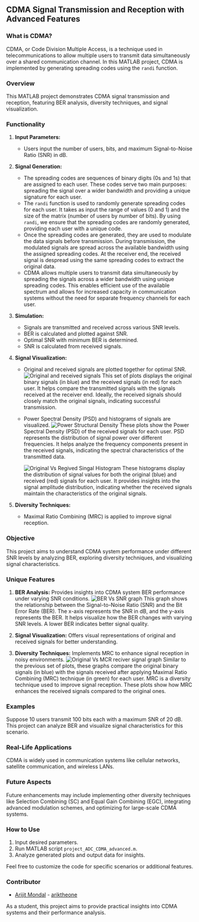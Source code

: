 ## CDMA Signal Transmission and Reception with Advanced Features

### What is CDMA?
CDMA, or Code Division Multiple Access, is a technique used in telecommunications to allow multiple users to transmit data simultaneously over a shared communication channel. In this MATLAB project, CDMA is implemented by generating spreading codes using the `randi` function.

### Overview
This MATLAB project demonstrates CDMA signal transmission and reception, featuring BER analysis, diversity techniques, and signal visualization.

### Functionality
1. **Input Parameters:**
   - Users input the number of users, bits, and maximum Signal-to-Noise Ratio (SNR) in dB.

2. **Signal Generation:**
   - The spreading codes are sequences of binary digits (0s and 1s) that are assigned to each user. These codes serve two main purposes: spreading the signal over a wider bandwidth and providing a unique signature for each user.
   - The `randi` function is used to randomly generate spreading codes for each user. It takes as input the range of values (0 and 1) and the size of the matrix (number of users by number of bits). By using `randi`, we ensure that the spreading codes are randomly generated, providing each user with a unique code.
   - Once the spreading codes are generated, they are used to modulate the data signals before transmission. During transmission, the modulated signals are spread across the available bandwidth using the assigned spreading codes. At the receiver end, the received signal is despread using the same spreading codes to extract the original data.
   - CDMA allows multiple users to transmit data simultaneously by spreading the signals across a wider bandwidth using unique spreading codes. This enables efficient use of the available spectrum and allows for increased capacity in communication systems without the need for separate frequency channels for each user.

3. **Simulation:**
   - Signals are transmitted and received across various SNR levels.
   - BER is calculated and plotted against SNR.
   - Optimal SNR with minimum BER is determined.
   - SNR is calculated from received signals.

4. **Signal Visualization:**
   - Original and received signals are plotted together for optimal SNR.
     ![Original and received signals](/CDMA_output_images/Figure_2.png)
     This set of plots displays the original binary signals (in blue) and the received signals (in red) for each user. It helps compare the transmitted signals with the signals received at the receiver end. Ideally, the received signals should closely match the original signals, indicating successful transmission.
     
   - Power Spectral Density (PSD) and histograms of signals are visualized.
     ![Power Structural Density](CDMA_output_images/Figure_3.png)
     These plots show the Power Spectral Density (PSD) of the received signals for each user. PSD represents the distribution of signal power over different frequencies. It helps analyze the frequency components present in the received signals, indicating the spectral characteristics of the transmitted data.
     
     ![Original Vs Regived Singal Histogram](CDMA_output_images/Figure_4.png)
     These histograms display the distribution of signal values for both the original (blue) and received (red) signals for each user. It provides insights into the signal amplitude distribution, indicating whether the received signals maintain the characteristics of the original signals.

5. **Diversity Techniques:**
   - Maximal Ratio Combining (MRC) is applied to improve signal reception.

### Objective
This project aims to understand CDMA system performance under different SNR levels by analyzing BER, exploring diversity techniques, and visualizing signal characteristics.

### Unique Features
1. **BER Analysis:** Provides insights into CDMA system BER performance under varying SNR conditions.
   ![BER Vs SNR graph](/CDMA_output_images/Figure_1.png)
   This graph shows the relationship between the Signal-to-Noise Ratio (SNR) and the Bit Error Rate (BER). The x-axis represents the SNR in dB, and the y-axis represents the BER. It helps visualize how the BER changes with varying SNR levels. A lower BER indicates better signal quality.
   
3. **Signal Visualization:** Offers visual representations of original and received signals for better understanding.

4. **Diversity Techniques:** Implements MRC to enhance signal reception in noisy environments.
   ![Original Vs MCR reciver signal graph](/CDMA_output_images/Figure_5.png)
   Similar to the previous set of plots, these graphs compare the original binary signals (in blue) with the signals received after applying Maximal Ratio Combining (MRC) technique (in green) for each user. MRC is a diversity technique used to improve signal reception. These plots show how MRC enhances the received signals compared to the original ones.

### Examples
Suppose 10 users transmit 100 bits each with a maximum SNR of 20 dB. This project can analyze BER and visualize signal characteristics for this scenario.

### Real-Life Applications
CDMA is widely used in communication systems like cellular networks, satellite communication, and wireless LANs.

### Future Aspects
Future enhancements may include implementing other diversity techniques like Selection Combining (SC) and Equal Gain Combining (EGC), integrating advanced modulation schemes, and optimizing for large-scale CDMA systems.

### How to Use
1. Input desired parameters.
2. Run MATLAB script `project_ADC_CDMA_advanced.m`.
3. Analyze generated plots and output data for insights.

Feel free to customize the code for specific scenarios or additional features.

### Contributor
- [Arijit Mondal](https://github.com/ariktheone) - [ariktheone](https://github.com/ariktheone)
  
As a student, this project aims to provide practical insights into CDMA systems and their performance analysis.
